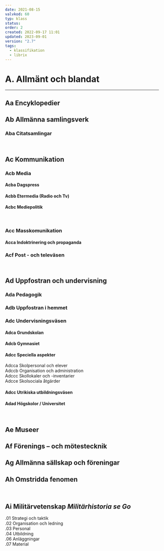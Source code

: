 ```yaml
---
date: 2021-08-15
valvkod: 60
typ: klass
status: 
order: 2
created: 2022-09-17 11:01
updated: 2023-09-01
version: "2.7"
tags:
  - klassifikation
  - librix
---
```


# A. Allmänt och blandat

---

## Aa Encyklopedier

## Ab Allmänna samlingsverk
### Aba Citatsamlingar
<br>

## Ac Kommunikation
### Acb Media
#### Acba Dagspress
#### Acbb Etermedia (Radio och Tv)
#### Acbc Mediepolitik
<br>

### Acc Masskomunikation
#### Acca Indoktrinering och propaganda


### Acf Post - och televäsen
<br>

## Ad Uppfostran och undervisning
### Ada Pedagogik
### Adb Uppfostran i hemmet
### Adc Undervisningsväsen
#### Adca Grundskolan
#### Adcb Gymnasiet


#### Adcc Speciella aspekter
Adcca	Skolpersonal och elever<br>
Adccb	Organisation och administration<br>
Adccc	Skollokaler och -inventarier<br>
Adcce	Skolsociala åtgärder<br>

#### Adcc Utrikiska utbildningsväsen
#### Adad Högskolor / Universitet
<br>

## Ae	Museer
## Af	Förenings – och mötestecknik
## Ag	Allmänna sällskap och föreningar
## Ah	Omstridda fenomen

<br>

## Ai	Militärvetenskap *Militärhistoria se Go*
.01	Strategi och taktik<br>
.02	Organisation och ledning<br>
.03 Personal<br>
.04	Utbildning<br>
.06	Anläggningar<br>
.07	Material<br>
